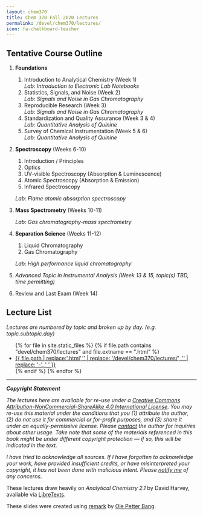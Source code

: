 ```yaml
---
layout: chem370
title: Chem 370 Fall 2020 Lectures
permalink: /devel/chem370/lectures/
icon: fa-chalkboard-teacher
---
```


<!-- [View Lecture Transcripts]({{ site.baseurl }}/devel/chem370/lectures/transcripts/) -->

## Tentative Course Outline

1. **Foundations**  

    1. Introduction to Analytical Chemistry (Week 1)  
      *Lab: Introduction to Electronic Lab Notebooks*
    2. Statistics, Signals, and Noise (Week 2)  
      *Lab: Signals and Noise in Gas Chromatography*
    3. Reproducible Research (Week 3)  
       *Lab: Signals and Noise in Gas Chromatography*
    4. Standardization and Quality Assurance (Week 3 & 4)  
        *Lab: Quantitative Analysis of Quinine*
    5. Survey of Chemical Instrumentation (Week 5 & 6)  
        *Lab: Quantitative Analysis of Quinine*

2. **Spectroscopy**  (Weeks 6-10)  

    1. Introduction / Principles
    2. Optics
    3. UV-visible Spectroscopy (Absorption & Luminescence)  
    4. Atomic Spectroscopy (Absorption & Emission)  
    5. Infrared Spectroscopy  
    
    *Lab: Flame atomic absorption spectroscopy*

3. **Mass Spectrometry**  (Weeks 10-11)  

    *Lab: Gas chromatography-mass spectrometry*

4. **Separation Science** (Weeks 11-12)  

    1. Liquid Chromatography
    2. Gas Chromatography  
    
    *Lab: High performance liquid chromatography*
  
5. *Advanced Topic in Instrumental Analysis (Week 13 & 15, topic(s) TBD, time permitting)*

6. Review and Last Exam (Week 14)  


## Lecture List

*Lectures are numbered by topic and broken up by day. (e.g. topic.subtopic.day)*

<div>
<ul>
{% for file in site.static_files %}
  {% if file.path contains "devel/chem370/lectures" and file.extname == ".html" %}
   <li> <a href = "{{ site.baseurl }}{{ file.path }}">{{ file.path | replace:'.html','' | replace: '/devel/chem370/lectures/', '' | replace: '-', ' ' }}</a> </li>
  {% endif %}
{% endfor %}
</ul>
</div>

<!-- {% assign sorted_pages = site.html_pages | sort:"lesson" %}

<div class="post-list">
    {% for page in sorted_pages %}
        {% if page.category == "c370_lecture" %}
            <li><a href="{{ site.baseurl }}{{ page.url }}"> {{ page.title }} </a></li>
        {% endif %}
    {% endfor %}
</div> -->

-------

***Copyright Statement***

*The lectures here are available for re-use under a [Creative Commons Attribution-NonCommercial-ShareAlike 4.0 International License](http://creativecommons.org/licenses/by-nc-sa/4.0/). You may re-use this material under the conditions that you (1) attribute the author, (2) do not use it for commercial or for-profit purposes, and (3) share it under an equally-permissive license.  Please [contact](mailto:difscher@wcu.edu) the author for inquiries about other usage.  Take note that some of the materials referenced in this book might be under different copyright protection — if so, this will be indicated in the text.*

*I have tried to acknowledge all sources. If I have forgotten to acknowledge your work, have provided insufficient credits, or have misinterpreted your copyright, it has not been done with malicious intent. Please [notify me](mailto:difscher@wcu.edu) of any concerns.*

These lectures draw heavily on *Analytical Chemistry 2.1* by David Harvey, available via [LibreTexts](https://chem.libretexts.org/Bookshelves/Analytical_Chemistry/Book%3A_Analytical_Chemistry_2.1_%28Harvey%29/01%3A_Introduction_to_Analytical_Chemistry/1.01%3A_What_is_Analytical_Chemistry).

These slides were created using [remark](https://remarkjs.com/) by [Ole Petter Bang](https://github.com/gnab).
